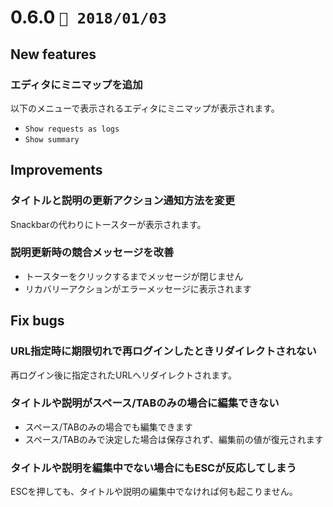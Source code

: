 0.6.0   `📅 2018/01/03` 
===============================


## New features

### エディタにミニマップを追加

以下のメニューで表示されるエディタにミニマップが表示されます。

* `Show requests as logs`
* `Show summary`


## Improvements

### タイトルと説明の更新アクション通知方法を変更

Snackbarの代わりにトースターが表示されます。

### 説明更新時の競合メッセージを改善

* トースターをクリックするまでメッセージが閉じません
* リカバリーアクションがエラーメッセージに表示されます


## Fix bugs

### URL指定時に期限切れで再ログインしたときリダイレクトされない

再ログイン後に指定されたURLへリダイレクトされます。

### タイトルや説明がスペース/TABのみの場合に編集できない

* スペース/TABのみの場合でも編集できます
* スペース/TABのみで決定した場合は保存されず、編集前の値が復元されます

### タイトルや説明を編集中でない場合にもESCが反応してしまう

ESCを押しても、タイトルや説明の編集中でなければ何も起こりません。
